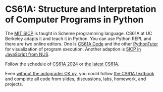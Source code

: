 # CS61A: Structure and Interpretation of Computer Programs in Python

The [MIT SICP](https://ocw.mit.edu/courses/6-001-structure-and-interpretation-of-computer-programs-spring-2005/) is taught in Scheme programming language. CS61A at UC Berkeley adapts it and teach it in Python. You can use Python REPL and there are two online editors. One is [CS61A Code](https://code.cs61a.org/) and the other [PythonTutor](https://pythontutor.com/) for visualization of program execution. Another adaption is [SICP in JavaScript from NUS](https://sourceacademy.org/sicpjs/index).

Follow the schedule of [CS61A 2024](https://insideempire.github.io/CS61A-Website-Archive/) or [the latest CS61A](https://cs61a.org/).

Even [without the autograder OK.py](https://okpy.org/), you could follow [the CS61A textbook](https://www.composingprograms.com/) and complete all code from slides, discussions, labs, homework, and projects.  

